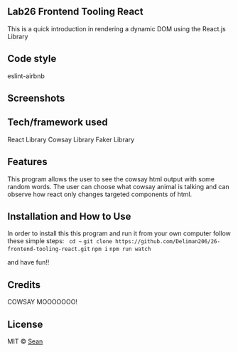 ## Lab26 Frontend Tooling React
This is a quick introduction in rendering a dynamic DOM using the React.js Library

## Code style
eslint-airbnb
 
## Screenshots


## Tech/framework used
React Library
Cowsay Library
Faker Library

## Features

This program allows the user to see the cowsay html output with some random words. The user can choose what cowsay animal is talking and can observe how react only changes targeted components of html.


## Installation and How to Use
In order to install this this program and run it from your own computer follow these simple steps:
``` cd ~```
```git clone https://github.com/Deliman206/26-frontend-tooling-react.git```
```npm i```
```npm run watch```

and have fun!!

## Credits
COWSAY MOOOOOOO!


## License

MIT © [Sean](https://github.com/Deliman206)